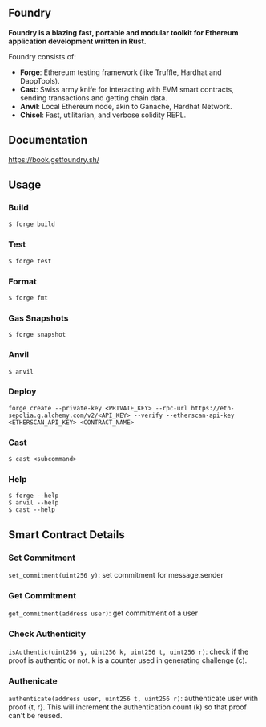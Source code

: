 ## Foundry

**Foundry is a blazing fast, portable and modular toolkit for Ethereum application development written in Rust.**

Foundry consists of:

-   **Forge**: Ethereum testing framework (like Truffle, Hardhat and DappTools).
-   **Cast**: Swiss army knife for interacting with EVM smart contracts, sending transactions and getting chain data.
-   **Anvil**: Local Ethereum node, akin to Ganache, Hardhat Network.
-   **Chisel**: Fast, utilitarian, and verbose solidity REPL.

## Documentation

https://book.getfoundry.sh/

## Usage

### Build

```shell
$ forge build
```

### Test

```shell
$ forge test
```

### Format

```shell
$ forge fmt
```

### Gas Snapshots

```shell
$ forge snapshot
```

### Anvil

```shell
$ anvil
```

### Deploy

```shell
forge create --private-key <PRIVATE_KEY> --rpc-url https://eth-sepolia.g.alchemy.com/v2/<API_KEY> --verify --etherscan-api-key <ETHERSCAN_API_KEY> <CONTRACT_NAME>
```

### Cast

```shell
$ cast <subcommand>
```

### Help

```shell
$ forge --help
$ anvil --help
$ cast --help
```

## Smart Contract Details

### Set Commitment

```set_commitment(uint256 y)```: set commitment for message.sender

### Get Commitment

```get_commitment(address user)```: get commitment of a user

### Check Authenticity

```isAuthentic(uint256 y, uint256 k, uint256 t, uint256 r)```: check if the proof is authentic or not. k is a counter used in generating challenge (c).

### Authenicate

```authenticate(address user, uint256 t, uint256 r)```: authenticate user with proof {t, r}. This will increment the authentication count (k) so that proof can't be reused.
